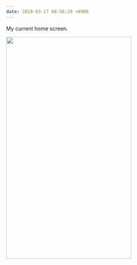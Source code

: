 ```yaml
---
date: 2018-03-17 08:56:29 +0900
---
```

My current home screen.

<img src="/uploads/2018/708e8f5195.jpg" width="337" height="600" />
